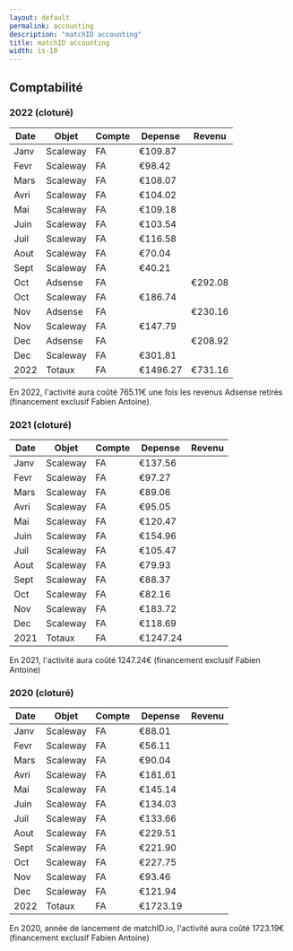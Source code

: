 ```yaml
---
layout: default
permalink: accounting
description: "matchID accounting"
title: matchID accounting
width: is-10
---
```



## Comptabilité

### 2022 (cloturé)

|Date   |Objet            |Compte            |Depense        |Revenu                 
|-------|-------|------------------|---------------|-------------
|Janv |Scaleway |FA          |€109.87 |
|Fevr |Scaleway |FA          |€98.42 |
|Mars |Scaleway |FA          |€108.07 |
|Avri |Scaleway |FA          |€104.02 |
|Mai  |Scaleway |FA          |€109.18 |
|Juin |Scaleway |FA          |€103.54 |
|Juil |Scaleway |FA          |€116.58 |
|Aout |Scaleway |FA          |€70.04 |
|Sept |Scaleway |FA          |€40.21 |
|Oct |Adsense |FA           | |€292.08
|Oct |Scaleway |FA           |€186.74 |
|Nov |Adsense |FA           | |€230.16
|Nov |Scaleway |FA           |€147.79 |
|Dec |Adsense |FA           | |€208.92
|Dec |Scaleway |FA           |€301.81 |
|2022 |Totaux |FA           |€1496.27 |€731.16

En 2022, l'activité aura coûté 765.11€ une fois les revenus Adsense retirés (financement exclusif Fabien Antoine).

### 2021 (cloturé)
|Date   |Objet            |Compte            |Depense        |Revenu                 
|-------|-------|------------------|---------------|-------------
|Janv |Scaleway |FA          |€137.56 |
|Fevr |Scaleway |FA          |€97.27 |
|Mars |Scaleway |FA          |€89.06 |
|Avri |Scaleway |FA          |€95.05 |
|Mai  |Scaleway |FA          |€120.47 |
|Juin |Scaleway |FA          |€154.96 |
|Juil |Scaleway |FA          |€105.47 |
|Aout |Scaleway |FA          |€79.93 |
|Sept |Scaleway |FA          |€88.37 |
|Oct |Scaleway |FA           |€82.16 |
|Nov |Scaleway |FA           |€183.72 |
|Dec |Scaleway |FA           |€118.69 |
|2021 |Totaux |FA           |€1247.24 |

En 2021, l'activité aura coûté 1247.24€ (financement exclusif Fabien Antoine)


### 2020 (cloturé)
|Date   |Objet            |Compte            |Depense        |Revenu                 
|-------|-------|------------------|---------------|-------------
|Janv |Scaleway |FA          |€88.01 |
|Fevr |Scaleway |FA          |€56.11 |
|Mars |Scaleway |FA          |€90.04 |
|Avri |Scaleway |FA          |€181.61 |
|Mai  |Scaleway |FA          |€145.14 |
|Juin |Scaleway |FA          |€134.03 |
|Juil |Scaleway |FA          |€133.66 |
|Aout |Scaleway |FA          |€229.51 |
|Sept |Scaleway |FA          |€221.90 |
|Oct |Scaleway |FA           |€227.75|
|Nov |Scaleway |FA           |€93.46 |
|Dec |Scaleway |FA           |€121.94 |
|2022 |Totaux |FA           |€1723.19 |

En 2020, année de lancement de matchID.io, l'activité aura coûté 1723.19€ (financement exclusif Fabien Antoine)

